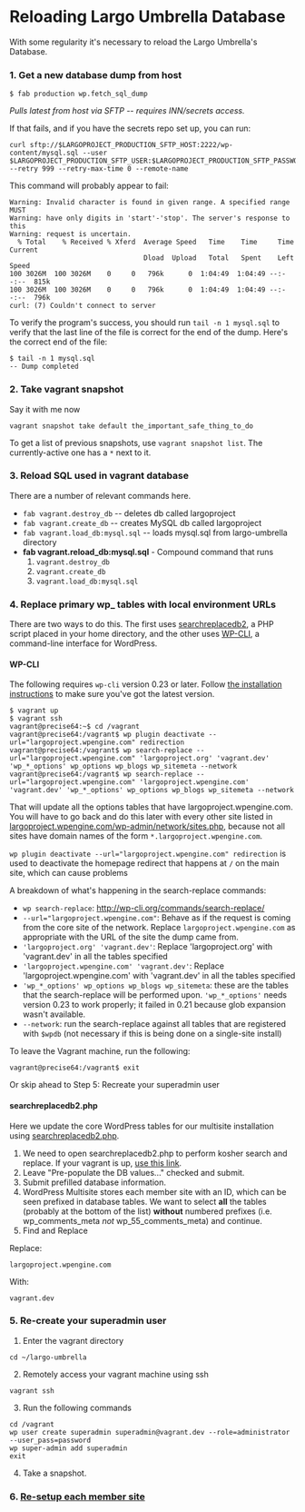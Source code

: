 # Reloading Largo Umbrella Database

With some regularity it's necessary to reload the Largo Umbrella's Database.

### 1. Get a new database dump from host

```
$ fab production wp.fetch_sql_dump
```
*Pulls latest from host via SFTP -- requires INN/secrets access.*

If that fails, and if you have the secrets repo set up, you can run:

```
curl sftp://$LARGOPROJECT_PRODUCTION_SFTP_HOST:2222/wp-content/mysql.sql --user $LARGOPROJECT_PRODUCTION_SFTP_USER:$LARGOPROJECT_PRODUCTION_SFTP_PASSWORD --retry 999 --retry-max-time 0 --remote-name
```

This command will probably appear to fail:

```
Warning: Invalid character is found in given range. A specified range MUST 
Warning: have only digits in 'start'-'stop'. The server's response to this 
Warning: request is uncertain.
  % Total    % Received % Xferd  Average Speed   Time    Time     Time  Current
                                 Dload  Upload   Total   Spent    Left  Speed
100 3026M  100 3026M    0     0   796k      0  1:04:49  1:04:49 --:--:--  815k
100 3026M  100 3026M    0     0   796k      0  1:04:49  1:04:49 --:--:--  796k
curl: (7) Couldn't connect to server
```

To verify the program's success, you should run `tail -n 1 mysql.sql` to verify that the last line of the file is correct for the end of the dump. Here's the correct end of the file:

```
$ tail -n 1 mysql.sql
-- Dump completed
```

### 2. Take vagrant snapshot

Say it with me now

```
vagrant snapshot take default the_important_safe_thing_to_do
```

To get a list of previous snapshots, use `vagrant snapshot list`. The currently-active one has a `*` next to it.

### 3. Reload SQL used in vagrant database

There are a number of relevant commands here.
* ```fab vagrant.destroy_db``` -- deletes db called largoproject
* ```fab vagrant.create_db``` -- creates MySQL db called largoproject
* ```fab vagrant.load_db:mysql.sql``` -- loads mysql.sql from largo-umbrella directory
* **fab vagrant.reload_db:mysql.sql** - Compound command that runs
    1. ```vagrant.destroy_db```
    1. ```vagrant.create_db```
    1. ```vagrant.load_db:mysql.sql```

### 4. Replace primary wp_ tables with local environment URLs

There are two ways to do this. The first uses [searchreplacedb2](https://interconnectit.com/products/search-and-replace-for-wordpress-databases/), a PHP script placed in your home directory, and the other uses [WP-CLI](http://wp-cli.org/), a command-line interface for WordPress.

#### WP-CLI

The following requires `wp-cli` version 0.23 or later. Follow [the installation instructions](http://wp-cli.org/) to make sure you've got the latest version.

```
$ vagrant up
$ vagrant ssh
vagrant@precise64:~$ cd /vagrant
vagrant@precise64:/vagrant$ wp plugin deactivate --url="largoproject.wpengine.com" redirection
vagrant@precise64:/vagrant$ wp search-replace --url="largoproject.wpengine.com" 'largoproject.org' 'vagrant.dev' 'wp_*_options' wp_options wp_blogs wp_sitemeta --network
vagrant@precise64:/vagrant$ wp search-replace --url="largoproject.wpengine.com" 'largoproject.wpengine.com' 'vagrant.dev' 'wp_*_options' wp_options wp_blogs wp_sitemeta --network
```

That will update all the options tables that have largoproject.wpengine.com. You will have to go back and do this later with every other site listed in [largoproject.wpengine.com/wp-admin/network/sites.php](//largoproject.wpengine.com/wp-admin/network/sites.php), because not all sites have domain names of the form `*.largoproject.wpengine.com`.

`wp plugin deactivate --url="largoproject.wpengine.com" redirection` is used to deactivate the homepage redirect that happens at `/` on the main site, which can cause problems

A breakdown of what's happening in the search-replace commands:

- `wp search-replace`: http://wp-cli.org/commands/search-replace/
- `--url="largoproject.wpengine.com"`: Behave as if the request is coming from the core site of the network. Replace `largoproject.wpengine.com` as appropriate with the URL of the site the dump came from.
- `'largoproject.org' 'vagrant.dev'`: Replace 'largoproject.org' with 'vagrant.dev' in all the tables specified
- `'largoproject.wpengine.com' 'vagrant.dev'`: Replace 'largoproject.wpengine.com' with 'vagrant.dev' in all the tables specified
- `'wp_*_options' wp_options wp_blogs wp_sitemeta`: these are the tables that the search-replace will be performed upon. `'wp_*_options'` needs version 0.23 to work properly; it failed in 0.21 because glob expansion wasn't available.
- `--network`: run the search-replace against all tables that are registered with `$wpdb` (not necessary if this is being done on a single-site install)

To leave the Vagrant machine, run the following:

```
vagrant@precise64:/vagrant$ exit
```

Or skip ahead to Step 5: Recreate your superadmin user

#### searchreplacedb2.php

Here we update the core WordPress tables for our multisite installation using [searchreplacedb2.php](https://interconnectit.com/products/search-and-replace-for-wordpress-databases/).

1. We need to open searchreplacedb2.php to perform kosher search and replace. If your vagrant is up, [use this link](http://vagrant.dev/searchreplacedb2.php).
2. Leave "Pre-populate the DB values..." checked and submit.
3. Submit prefilled database information.
4. WordPress Multisite stores each member site with an ID, which can be seen prefixed in database tables. We want to select **all** the tables (probably at the bottom of the list) **without** numbered prefixes (i.e. wp_comments_meta *not* wp_55_comments_meta) and continue.
5. Find and Replace

Replace:
```
largoproject.wpengine.com
```
With:
```
vagrant.dev
```

### 5. Re-create your superadmin user

1. Enter the vagrant directory
```
cd ~/largo-umbrella
```
2. Remotely access your vagrant machine using ssh
```
vagrant ssh
```
3. Run the following commands
```
cd /vagrant
wp user create superadmin superadmin@vagrant.dev --role=administrator --user_pass=password
wp super-admin add superadmin
exit
```
4. Take a snapshot.

### 6. [Re-setup each member site](member-site-setup.md)
